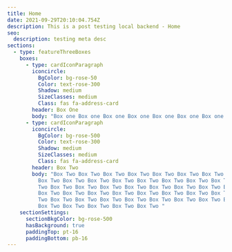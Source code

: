 ```yaml
---
title: Home
date: 2021-09-29T20:10:04.754Z
description: This is a post testing local backend - Home
seo:
  description: testing meta desc
sections:
  - type: featureThreeBoxes
    boxes:
      - type: cardIconParagraph
        iconcircle:
          BgColor: bg-rose-50
          Color: text-rose-300
          Shadow: medium
          SizeClasses: medium
          Class: fas fa-address-card
        header: Box One
        body: "Box one Box one Box one Box one Box one Box one Box one Box one Box one "
      - type: cardIconParagraph
        iconcircle:
          BgColor: bg-rose-500
          Color: text-rose-300
          Shadow: medium
          SizeClasses: medium
          Class: fas fa-address-card
        header: Box Two
        body: "Box Two Box Two Box Two Box Two Box Two Box Two Box Two Box Two Box Two
          Box Two Box Two Box Two Box Two Box Two Box Two Box Two Box Two Box
          Two Box Two Box Two Box Two Box Two Box Two Box Two Box Two Box Two
          Box Two Box Two Box Two Box Two Box Two Box Two Box Two Box Two Box
          Two Box Two Box Two Box Two Box Two Box Two Box Two Box Two Box Two
          Box Two Box Two Box Two Box Two Box Two "
    sectionSettings:
      sectionBkgColor: bg-rose-500
      hasBackground: true
      paddingTop: pt-16
      paddingBottom: pb-16
---
```

